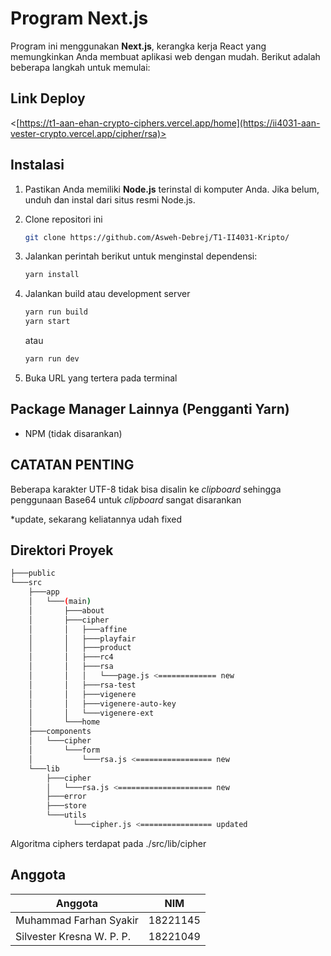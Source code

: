 # Program Next.js

Program ini menggunakan **Next.js**, kerangka kerja React yang memungkinkan Anda membuat aplikasi web dengan mudah. Berikut adalah beberapa langkah untuk memulai:

## Link Deploy
<[https://t1-aan-ehan-crypto-ciphers.vercel.app/home](https://ii4031-aan-vester-crypto.vercel.app/cipher/rsa)>

## Instalasi

1. Pastikan Anda memiliki **Node.js** terinstal di komputer Anda. Jika belum, unduh dan instal dari situs resmi Node.js.

2. Clone repositori ini

   ```bash
   git clone https://github.com/Asweh-Debrej/T1-II4031-Kripto/
   ```

3. Jalankan perintah berikut untuk menginstal dependensi:

   ```bash
   yarn install
   ```

4. Jalankan build atau development server

   ```bash
   yarn run build
   yarn start
   ```
   atau
   ```bash
   yarn run dev
   ```

5. Buka URL yang tertera pada terminal

## Package Manager Lainnya (Pengganti Yarn)

* NPM (tidak disarankan)

## CATATAN PENTING

Beberapa karakter UTF-8 tidak bisa disalin ke *clipboard* sehingga penggunaan Base64 untuk *clipboard* sangat disarankan

*update, sekarang keliatannya udah fixed

## Direktori Proyek

````bash
├───public
└───src
    ├───app
    │   └───(main)
    │       ├───about
    │       ├───cipher
    │       │   ├───affine
    │       │   ├───playfair
    │       │   ├───product
    │       │   ├───rc4
    │       │   ├───rsa
    │       │   │   └───page.js <============= new
    │       │   ├───rsa-test
    │       │   ├───vigenere
    │       │   ├───vigenere-auto-key
    │       │   └───vigenere-ext
    │       └───home
    ├───components
    │   └───cipher
    │       └───form
    │           └───rsa.js <================= new
    └───lib
        ├───cipher
        │   └───rsa.js <===================== new
        ├───error
        ├───store
        └───utils
              └───cipher.js <================ updated
````

Algoritma ciphers terdapat pada ./src/lib/cipher

## Anggota
|   Anggota   | NIM   |
|   ---   |   ---   |
| Muhammad Farhan Syakir   |   18221145   |
| Silvester Kresna W. P. P.   |   18221049   |
